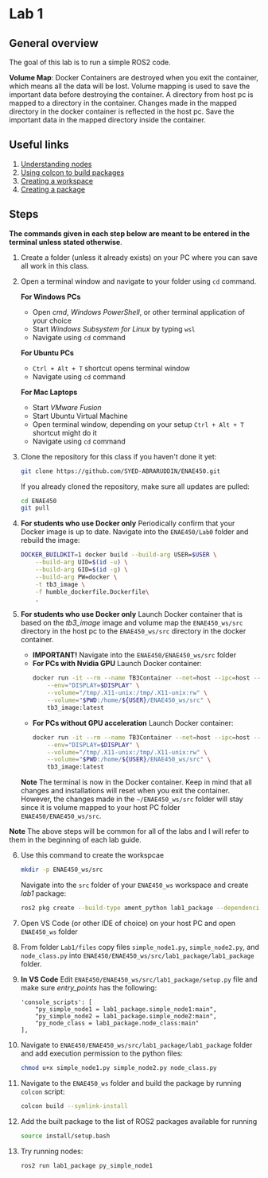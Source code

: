 # Lab 1

## General overview

The goal of this lab is to run a simple ROS2 code.

**Volume Map**: Docker Containers are destroyed when you exit the container, which means all the data will be lost. Volume mapping is used to save the important data before destroying the container. A directory from host pc is mapped to a directory in the container. Changes made in the mapped directory in the docker container is reflected in the host pc. Save the important data in the mapped directory inside the container.

## Useful links

1. [Understanding nodes](https://docs.ros.org/en/humble/Tutorials/Beginner-CLI-Tools/Understanding-ROS2-Nodes/Understanding-ROS2-Nodes.html)
2. [Using colcon to build packages](https://docs.ros.org/en/humble/Tutorials/Beginner-Client-Libraries/Colcon-Tutorial.html)
3. [Creating a workspace](https://docs.ros.org/en/humble/Tutorials/Beginner-Client-Libraries/Creating-A-Workspace/Creating-A-Workspace.html)
4. [Creating a package](https://docs.ros.org/en/humble/Tutorials/Beginner-Client-Libraries/Creating-Your-First-ROS2-Package.html)

## Steps

**The commands given in each step below are meant to be entered in the terminal unless stated otherwise**.

1. Create a folder (unless it already exists) on your PC where you can save all work in this class.
2. Open a terminal window and navigate to your folder using `cd` command.

    **For Windows PCs**
    * Open *cmd*, *Windows PowerShell*, or other terminal application of your choice
    * Start *Windows Subsystem for Linux* by typing `wsl`
    * Navigate using `cd` command

    **For Ubuntu PCs**
    * `Ctrl + Alt + T` shortcut opens terminal window
    * Navigate using `cd` command

    **For Mac Laptops**
    * Start *VMware Fusion*
    * Start Ubuntu Virtual Machine
    * Open terminal window, depending on your setup `Ctrl + Alt + T` shortcut might do it
    * Navigate using `cd` command

3. Clone the repository for this class if you haven't done it yet:

    ```bash
    git clone https://github.com/SYED-ABRARUDDIN/ENAE450.git
    ```
    If you already cloned the repository, make sure all updates are pulled:

    ```bash
    cd ENAE450
    git pull
    ```

4. **For students who use Docker only** Periodically confirm that your Docker image is up to date. Navigate into the `ENAE450/Lab0` folder and rebuild the image:
    ```bash
    DOCKER_BUILDKIT=1 docker build --build-arg USER=$USER \
        --build-arg UID=$(id -u) \
        --build-arg GID=$(id -g) \
        --build-arg PW=docker \
        -t tb3_image \
        -f humble_dockerfile.Dockerfile\
        .
    ```

5. **For students who use Docker only** Launch Docker container that is based on the *tb3_image* image and volume map the `ENAE450_ws/src` directory in the host pc to the `ENAE450_ws/src` directory in the docker container.
    * **IMPORTANT!** Navigate into the `ENAE450/ENAE450_ws/src` folder
    * **For PCs with Nvidia GPU** Launch Docker container:
        ```bash
        docker run -it --rm --name TB3Container --net=host --ipc=host --pid=host --gpus=all --runtime=nvidia --privileged \
            --env="DISPLAY=$DISPLAY" \
            --volume="/tmp/.X11-unix:/tmp/.X11-unix:rw" \
            --volume="$PWD:/home/${USER}/ENAE450_ws/src" \
            tb3_image:latest
        ```
    * **For PCs without GPU acceleration** Launch Docker container:
        ```bash
        docker run -it --rm --name TB3Container --net=host --ipc=host --pid=host --privileged \
            --env="DISPLAY=$DISPLAY" \
            --volume="/tmp/.X11-unix:/tmp/.X11-unix:rw" \
            --volume="$PWD:/home/${USER}/ENAE450_ws/src" \
            tb3_image:latest
        ```
    **Note** The terminal is now in the Docker container. Keep in mind that all changes and installations will reset when you exit the container. However, the changes made in the `~/ENAE450_ws/src` folder will stay since it is volume mapped to your host PC folder `ENAE450/ENAE450_ws/src`.

**Note** The above steps will be common for all of the labs and I will refer to them in the beginning of each lab guide. 

6. Use this command to create the workspcae 
    ```bash
    mkdir -p ENAE450_ws/src
    ```
    Navigate into the `src` folder of your `ENAE450_ws` workspace and create *lab1* package:
    ```bash
    ros2 pkg create --build-type ament_python lab1_package --dependencies rclpy
    ```

7. Open VS Code (or other IDE of choice) on your host PC and open `ENAE450_ws` folder

8. From folder `Lab1/files` copy files `simple_node1.py`, `simple_node2.py`, and `node_class.py` into `ENAE450/ENAE450_ws/src/lab1_package/lab1_package` folder.

9. **In VS Code** Edit `ENAE450/ENAE450_ws/src/lab1_package/setup.py` file and make sure *entry_points* has the following:
    ```
    'console_scripts': [
        "py_simple_node1 = lab1_package.simple_node1:main",
        "py_simple_node2 = lab1_package.simple_node2:main",
        "py_node_class = lab1_package.node_class:main"
    ],
    ```        

10. Navigate to `ENAE450/ENAE450_ws/src/lab1_package/lab1_package` folder and add execution permission to the python files:
    ```bash
    chmod u+x simple_node1.py simple_node2.py node_class.py 
    ```

11. Navigate to the `ENAE450_ws` folder and build the package by running `colcon` script:
    ```bash
    colcon build --symlink-install
    ```

12. Add the built package to the list of ROS2 packages available for running
    ```bash
    source install/setup.bash
    ```

13. Try running nodes:
    ```bash
    ros2 run lab1_package py_simple_node1
    ```


